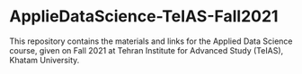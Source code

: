 # ApplieDataScience-TeIAS-Fall2021
This repository contains the materials and links for the Applied Data Science course, given on Fall 2021 at Tehran Institute for Advanced Study (TeIAS), Khatam University.
